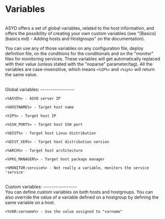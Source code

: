 Variables
=========
<br/>
ASYD offers a set of global variables, related to the host information, and offers
the possibility of creating your own custom variables (see "[Basics](basics.md) - Adding hosts and Hostgroups"
on the documentation).

You can use any of those variables on any configuration file, deploy definition file, on the
conditions for the conditionals and on the "monitor" files for monitoring services. These variables
will get automatically replaced with their value (unless stated with the "noparse" parameter/tag). All the
variables are case-insensitive, which means `<%IP%>` and `<%ip%>` will return the same value.

<br/>
Global variables:
-----------------
<br/>

    <%ASYD%> - ASYD server IP

    <%HOSTNAME%> - Target host name

    <%IP%> - Target host IP

    <%SSH_PORT%> - Target host SSH port

    <%DIST%> - Target host Linux distribution

    <%DIST_VER%> - Target host distribution version

    <%ARCH%> - Target host architecture

    <%PKG_MANAGER%> - Target host package manager

    <%MONITOR:service%> - Not really a variable, monitors the service 'service'

<br/>
Custom variables:
-----------------
<br/>
You can define custom variables on both hosts and hostgroups. You can also override the value
of a variable defined on a hostgroup by defining the same variable on a host.

    <%VAR:varname%> - Use the value assigned to "varname"
